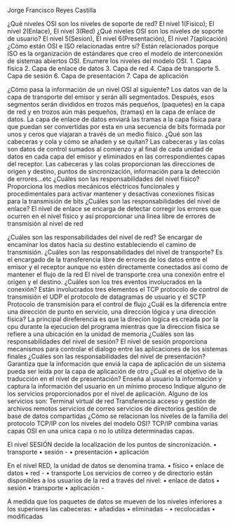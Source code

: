 Jorge Francisco Reyes Castilla

¿Qué niveles OSI son los niveles de soporte de red?
El nivel 1(Fisico); El nivel 2(Enlace), El nivel 3(Red)
¿Qué niveles OSI son los niveles de soporte de usuario?
El nivel 5(Sesion), El nivel 6(Presentación), El nivel 7(aplicación)
¿Cómo están OSI e ISO relacionadas entre sí?
Están relacionados porque ISO es la organización de estándares que creo el modelo de interconexión de sistemas abiertos OSI. 
Enumere los niveles del modelo OSI.
    1. Capa física
    2. Capa de enlace de datos
    3. Capa de red
    4. Capa de transporte
    5. Capa de sesión
    6. Capa de presentación
    7. Capa de aplicación

¿Cómo pasa la información de un nivel OSI al siguiente?
Los datos van de la capa de transporte del emisor y serán allí segmentados. Después, esos segmentos serán divididos en trozos más pequeños, (paquetes) en la capa de red y en trozos aún más pequeños, (tramas) en la capa de enlace de datos. La capa de enlace de datos enviará las tramas a la capa física para que puedan ser convertidas por esta en una secuencia de bits formada por unos y ceros que viajaran a través de un medio físico.
¿Qué son las cabeceras y cola y cómo se añaden y se quitan?
Las cabeceras y las colas son datos de control sumados al comienzo y al final de cada unidad de datos en cada capa del emisor y eliminados en las correspondientes capas del receptor. Las cabeceras y las colas proporcionan las direcciones de origen y destino, puntos de sincronización, información para la detección de errores...etc
¿Cuáles son las responsabilidades del nivel físico?
Proporciona los medios mecánicos eléctricos funcionales y procedimentales para activar mantener y desactivas conexiones físicas para la transmisión de bits
¿Cuáles son las responsabilidades del nivel de enlace?
El nivel de enlace se encarga de detectar corregir los errores que ocurren en el nivel físico y así proporcionar una linea libre de errores de transmisión al nivel de red


¿Cuáles son las responsabilidades del nivel de red?
Se encargar de encaminar los datos hacia su destino estableciendo el camino de transmisión.
¿Cuáles son las responsabilidades del nivel de transporte?
Es el encargado de la transferencia libre de errores de los datos entre el emisor y el receptor aunque no estén directamente conectados así como de mantener el flujo de la red
El nivel de transporte crea una conexión entre el origen y el destino. ¿Cuáles son los tres eventos involucrados en la conexión?
Están involucrados tres elementos el TCP protocolo de control de transmisión el UDP el protocolo de datagramas de usuario y el SCTP Protocolo de transmisión para el control de flujo
¿Cuál es la diferencia entre una dirección de punto en servicio, una dirección lógica y una dirección fisica?
La principal direferencia es que la direcion logica  es creada por la cpu durante la ejecucion del programa mientras que la direccion fisica se refiere a una ubicación en la unidad de memoria
¿Cuáles son las responsabilidades del nivel de sesión?
El nivel de sesión proporciona mecanismos para controlar el dialogo entre las aplicaciones de los sistemas finales
¿Cuáles son las responsabilidades del nivel de presentación?
Garantiza que la información que enviá la capa de aplicación de un sistema pueda ser leída por la capa de aplicación de otro
¿Cuál es el objetivo de la traducción en el nivel de presentación?
Enseña al usuario la información y captura la información del usuario en un mínimo proceso
Indique alguno de los servicios proporcionados por el nivel de aplicación.
Alguno de los servicios son:
Terminal virtual de red
Transferencia acceso y gestión de archivos remotos 
servicios de correo
servicios de directorios 
gestión de base de datos compartidas
¿Cómo se relacionan los niveles de la familia del protocolo TCP/IP con los niveles del modelo OSI?
TCP/IP combina varias capas OSI en una unica capa o no lo utiliza determinadas capas.




El nivel SESIÓN decide la localización de los puntos de sincronización.
    • transporte
    • sesión -
    • presentación
    • aplicación
      
En el nivel RED, la unidad de datos se denomina trama.
                • físico
                • enlace de datos
                • red -
                • transporte
Los servicios de correo y de directorio están disponibles a los usuarios de la red a través del nivel:
                • enlace de datos
                • sesión
                • transporte
                • aplicación -


A medida que los paquetes de datos se mueven de los niveles inferiores a los superiores las cabeceras:
                • añadidas
                • eliminadas -
                • recolocadas
                • modificadas

